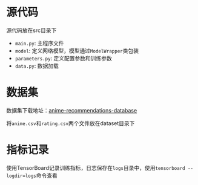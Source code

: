 # 源代码

源代码放在src目录下

- `main.py`: 主程序文件
- `model`: 定义网络模型，模型通过`ModelWrapper`类包装
- `parameters.py`: 定义配置参数和训练参数
- `data.py`: 数据加载

# 数据集

数据集下载地址：[anime-recommendations-database](https://www.kaggle.com/datasets/CooperUnion/anime-recommendations-database)

将`anime.csv`和`rating.csv`两个文件放在dataset目录下

# 指标记录

使用TensorBoard记录训练指标，日志保存在`logs`目录中，使用`tensorboard --logdir=logs`命令查看